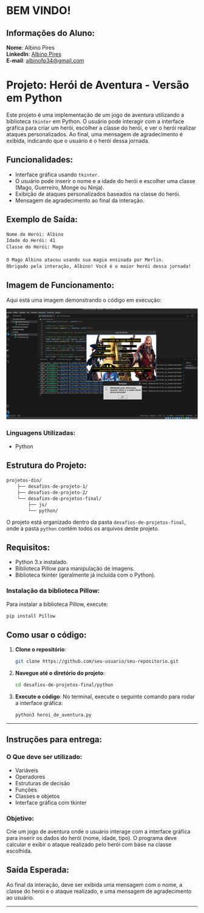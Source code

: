 
# BEM VINDO!

## Informações do Aluno:

**Nome**: Albino Pires  
**LinkedIn**: [Albino Pires](https://www.linkedin.com/in/albino-pires-b188391b3)  
**E-mail**: albinofp34@gmail.com



# Projeto: Herói de Aventura - Versão em Python

Este projeto é uma implementação de um jogo de aventura utilizando a biblioteca `tkinter` em Python. O usuário pode interagir com a interface gráfica para criar um herói, escolher a classe do herói, e ver o herói realizar ataques personalizados. Ao final, uma mensagem de agradecimento é exibida, indicando que o usuário é o herói dessa jornada.

## Funcionalidades:
- Interface gráfica usando `tkinter`.
- O usuário pode inserir o nome e a idade do herói e escolher uma classe (Mago, Guerreiro, Monge ou Ninja).
- Exibição de ataques personalizados baseados na classe do herói.
- Mensagem de agradecimento ao final da interação.

## Exemplo de Saída:

```bash
Nome do Herói: Albino  
Idade do Herói: 41  
Classe do Herói: Mago  

O Mago Albino atacou usando sua magia ensinada por Merlin.
Obrigado pela interação, Albino! Você é o maior herói dessa jornada!
```

## Imagem de Funcionamento:

Aqui está uma imagem demonstrando o código em execução:

![funcionamento do projeto](./funcionando.png)

### Linguagens Utilizadas:

- Python

## Estrutura do Projeto:

```
projetos-dio/
    ├── desafios-de-projeto-1/
    ├── desafios-de-projeto-2/
    └── desafios-de-projetos-final/
        ├── js/
        └── python/
```

O projeto está organizado dentro da pasta `desafios-de-projetos-final`, onde a pasta `python` contém todos os arquivos deste projeto.

## Requisitos:
- Python 3.x instalado.
- Biblioteca Pillow para manipulação de imagens.
- Biblioteca tkinter (geralmente já incluída com o Python).

### Instalação da biblioteca Pillow:

Para instalar a biblioteca Pillow, execute:

```bash
pip install Pillow
```

## Como usar o código:

1. **Clone o repositório**:
   ```bash
   git clone https://github.com/seu-usuario/seu-repositorio.git
   ```

2. **Navegue até o diretório do projeto**:
   ```bash
   cd desafios-de-projetos-final/python
   ```

3. **Execute o código**:
   No terminal, execute o seguinte comando para rodar a interface gráfica:
   ```bash
   python3 heroi_de_aventura.py
   ```

---

## Instruções para entrega:

### O Que deve ser utilizado:
- Variáveis
- Operadores
- Estruturas de decisão
- Funções
- Classes e objetos
- Interface gráfica com tkinter

### Objetivo:

Crie um jogo de aventura onde o usuário interage com a interface gráfica para inserir os dados do herói (nome, idade, tipo). O programa deve calcular e exibir o ataque realizado pelo herói com base na classe escolhida.

## Saída Esperada:

Ao final da interação, deve ser exibida uma mensagem com o nome, a classe do herói e o ataque realizado, e uma mensagem de agradecimento ao usuário.

---
